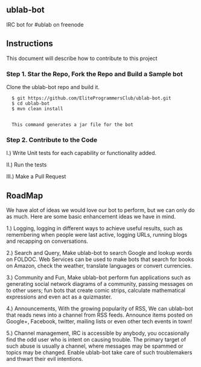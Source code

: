 ## ublab-bot
IRC bot for #ublab on freenode


## Instructions

This document will describe how to contribute to this project

### Step 1. Star the Repo, Fork the Repo and Build a Sample bot

Clone the ublab-bot repo and build it.

````
  $ git https://github.com/EliteProgrammersClub/ublab-bot.git
  $ cd ublab-bot
  $ mvn clean install

  
  This command generates a jar file for the bot 
````

### Step 2. Contribute to the Code

I.) Write Unit tests for each capability or functionality added.

II.) Run the tests

III.) Make a Pull Request



## RoadMap

We have alot of ideas we would love our bot to perform, but we can only do as much. Here are some basic enhancement ideas we have in mind.

1.) Logging, logging in different ways to achieve useful results, such as remembering when people were last active, logging URLs,    running blogs and recapping on conversations.

2.) Search and Query, Make ublab-bot to search Google and lookup words on FOLDOC. Web Services can be used to make bots that search for books on Amazon, check the weather, translate languages or convert currencies.

3.) Community and Fun,  Make ublab-bot perform fun applications such as generating social network diagrams of a community, passing messages on to other users;  fun bots that create comic strips, calculate mathematical expressions and even act as a quizmaster.

4.) Announcements, With the growing popularity of RSS, We can ublab-bot that reads news into a channel from RSS feeds. Announce items posted on Google+, Facebook, twitter, mailing lists or even other tech events in town!

5.) Channel management,  IRC is accessible by anybody, you occasionally find the odd user who is intent on causing trouble. The primary target of such abuse is usually a channel, where messages may be spammed or topics may be changed. Enable ublab-bot take care of such troublemakers and thwart their evil intentions.


